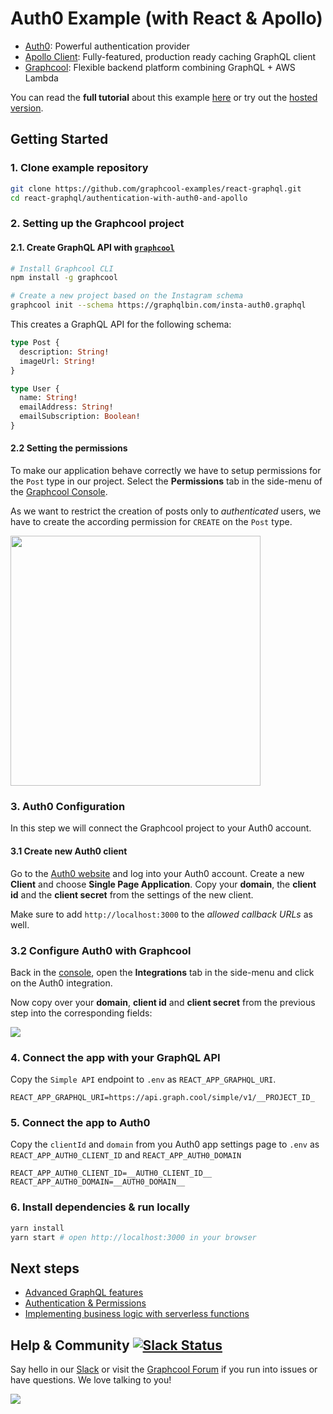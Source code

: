 # Auth0 Example (with React & Apollo)

* [Auth0](https://auth0.com/): Powerful authentication provider
* [Apollo Client](https://github.com/apollographql/apollo-client): Fully-featured, production ready caching GraphQL client
* [Graphcool](https://www.graph.cool): Flexible backend platform combining GraphQL + AWS Lambda

You can read the **full tutorial** about this example [here](https://www.graph.cool/docs/tutorials/react-apollo-auth0-pheiph4ooj/) or try out the [hosted version](http://apollo-auth0.netlify.com).

## Getting Started

### 1. Clone example repository

```sh
git clone https://github.com/graphcool-examples/react-graphql.git
cd react-graphql/authentication-with-auth0-and-apollo
```

### 2. Setting up the Graphcool project

#### 2.1. Create GraphQL API with [`graphcool`](https://www.npmjs.com/package/graphcool)

```sh
# Install Graphcool CLI
npm install -g graphcool

# Create a new project based on the Instagram schema
graphcool init --schema https://graphqlbin.com/insta-auth0.graphql
```

This creates a GraphQL API for the following schema:

```graphql
type Post {
  description: String!
  imageUrl: String!
}

type User {
  name: String!
  emailAddress: String!
  emailSubscription: Boolean!
}
```

#### 2.2 Setting the permissions

To make our application behave correctly we have to setup permissions for the `Post` type in our project. Select the **Permissions** tab in the side-menu of the [Graphcool Console](https://console.graph.cool).

As we want to restrict the creation of posts only to _authenticated_ users, we have to create the according permission for `CREATE` on the `Post` type.

<img src="http://imgur.com/VwEazGR.png" height=400>

### 3. Auth0 Configuration

In this step we will connect the Graphcool project to your Auth0 account.

#### 3.1 Create new Auth0 client

Go to the [Auth0 website](https://auth0.com/) and log into your Auth0 account. Create a new **Client** and choose **Single Page Application**. Copy your **domain**, the **client id** and the **client secret** from the settings of the new client.

Make sure to add `http://localhost:3000` to the _allowed callback URLs_ as well.

### 3.2 Configure Auth0 with Graphcool

Back in the [console](https://console.graph.cool), open the **Integrations** tab in the side-menu and click on the Auth0 integration.

Now copy over your **domain**, **client id** and **client secret** from the previous step into the corresponding fields:

![](http://imgur.com/xW0rCSM.png)


### 4. Connect the app with your GraphQL API

Copy the `Simple API` endpoint to `.env` as `REACT_APP_GRAPHQL_URI`.

```
REACT_APP_GRAPHQL_URI=https://api.graph.cool/simple/v1/__PROJECT_ID_
```

### 5. Connect the app to Auth0

Copy the `clientId` and `domain` from you Auth0 app settings page to `.env` as `REACT_APP_AUTH0_CLIENT_ID` and `REACT_APP_AUTH0_DOMAIN`

```
REACT_APP_AUTH0_CLIENT_ID=__AUTH0_CLIENT_ID__
REACT_APP_AUTH0_DOMAIN=__AUTH0_DOMAIN__
```

### 6. Install dependencies & run locally

```sh
yarn install
yarn start # open http://localhost:3000 in your browser
```

## Next steps

* [Advanced GraphQL features](https://www.graph.cool/docs/tutorials/advanced-features-eath7duf7d/)
* [Authentication & Permissions](https://www.graph.cool/docs/reference/authorization/overview-iegoo0heez/)
* [Implementing business logic with serverless functions](https://www.graph.cool/docs/reference/functions/overview-boo6uteemo/)


## Help & Community [![Slack Status](https://slack.graph.cool/badge.svg)](https://slack.graph.cool)

Say hello in our [Slack](http://slack.graph.cool/) or visit the [Graphcool Forum](https://www.graph.cool/forum) if you run into issues or have questions. We love talking to you!

![](http://i.imgur.com/5RHR6Ku.png)
